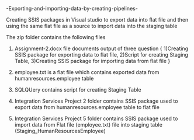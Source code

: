 -Exporting-and-importing-data-by-creating-pipelines-

Creating SSIS packages in Visual studio to export data into flat file and then using the same flat file as a source to import data into the staging table

The zip folder contains the following files

1) Assignment-2.docx file documents output of three question { 1)Creating SSIS package for exporting data to flat file, 2)Script for creating Staging Table, 3)Creating SSIS package for importing data from flat file }

2) employee.txt is a flat file which contains exported data from humanresources.employee table

3) SQLQUery contains script for creating Staging Table

4) Integration Services Project 2 folder contains SSIS package used to export data from humanresources.employee table to flat file

5) Integration Services Project 5 folder contains SSIS package used to import data from Flat file (employee.txt) file into  staging table (Staging_HumanResourcesEmployee)


